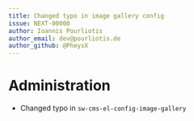 ```yaml
---
title: Changed typo in image gallery config
issue: NEXT-00000
author: Ioannis Pourliotis
author_email: dev@pourliotis.de
author_github: @PheysX
---
```


# Administration

* Changed typo in `sw-cms-el-config-image-gallery`
